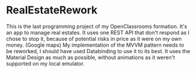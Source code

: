 # RealEstateRework
This is the last programming project of my OpenClassrooms formation. It's an app to manage real estates. It uses one REST API that don't respond as I chose to stop it, because of potential risks in price as it were on my own money. (Google maps)
My implementation of the MVVM pattern needs to be reworked, I should have used Databinding to use it to its best.
It uses the Material Design as much as possible, without animations as it weren't supported on my local emulator.
